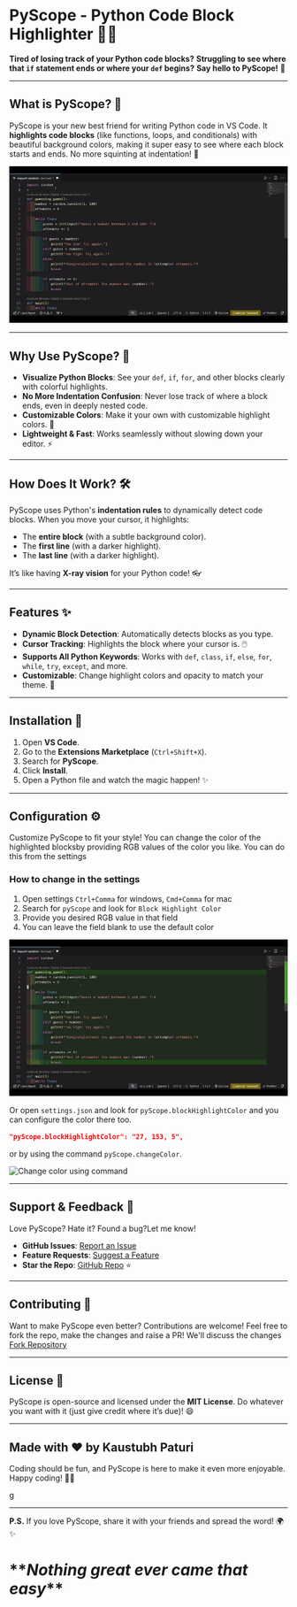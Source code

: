 # PyScope - Python Code Block Highlighter 🎨🐍

**Tired of losing track of your Python code blocks?**
**Struggling to see where that `if` statement ends or where your `def` begins?**
**Say hello to PyScope!** 🚀

---

## What is PyScope? 🤔

PyScope is your new best friend for writing Python code in VS Code. It **highlights code blocks** (like functions, loops, and conditionals) with beautiful background colors, making it super easy to see where each block starts and ends. No more squinting at indentation! 👀

![PyScope Walkthru](./images/samples/walk-thru.gif)

---

## Why Use PyScope? 🌟

- **Visualize Python Blocks**: See your `def`, `if`, `for`, and other blocks clearly with colorful highlights.
- **No More Indentation Confusion**: Never lose track of where a block ends, even in deeply nested code.
- **Customizable Colors**: Make it your own with customizable highlight colors. 🎨
- **Lightweight & Fast**: Works seamlessly without slowing down your editor. ⚡

---

## How Does It Work? 🛠️

PyScope uses Python's **indentation rules** to dynamically detect code blocks. When you move your cursor, it highlights:

- The **entire block** (with a subtle background color).
- The **first line** (with a darker highlight).
- The **last line** (with a darker highlight).

It’s like having **X-ray vision** for your Python code! 👓

---

## Features ✨

- **Dynamic Block Detection**: Automatically detects blocks as you type.
- **Cursor Tracking**: Highlights the block where your cursor is. 🖱️
- **Supports All Python Keywords**: Works with `def`, `class`, `if`, `else`, `for`, `while`, `try`, `except`, and more.
- **Customizable**: Change highlight colors and opacity to match your theme. 🎨

---

## Installation 🚀

1. Open **VS Code**.
2. Go to the **Extensions Marketplace** (`Ctrl+Shift+X`).
3. Search for **PyScope**.
4. Click **Install**.
5. Open a Python file and watch the magic happen! ✨

---

## Configuration ⚙️

Customize PyScope to fit your style!
You can change the color of the highlighted blocksby providing RGB values of the color you like. You can do this from the settings

### How to change in the settings

1. Open settings `Ctrl+Comma` for windows, `Cmd+Comma` for mac
2. Search for `pyScope` and look for `Block Highlight Color`
3. Provide you desired RGB value in that field
4. You can leave the field blank to use the default color

![Change color from settings](./images/samples/settings-color-change.gif)

Or open `settings.json` and look for `pyScope.blockHighlightColor` and you can configure the color there too.

```json
"pyScope.blockHighlightColor": "27, 153, 5",
```

or by using the command `pyScope.changeColor`.

![Change color using command](./images/samples/cmd-color-change.gif)

---

## Support & Feedback 💬

Love PyScope? Hate it? Found a bug?Let me know!

- **GitHub Issues**: [Report an Issue](https://github.com/pasturikaustubh/py-scope/issues)
- **Feature Requests**: [Suggest a Feature](https://github.com/pasturikaustubh/py-scope/discussions)
- **Star the Repo**: [GitHub Repo](https://github.com/pasturikaustubh/py-scope) ⭐

---

## Contributing 🤝

Want to make PyScope even better? Contributions are welcome!
Feel free to fork the repo, make the changes and raise a PR! We'll discuss the changes
[Fork Repository](https://github.com/paturikaustubh/py-scope/fork)

---

## License 📜

PyScope is open-source and licensed under the **MIT License**.
Do whatever you want with it (just give credit where it’s due)! 😄

---

## Made with ❤️ by Kaustubh Paturi

Coding should be fun, and PyScope is here to make it even more enjoyable.
Happy coding! 🎉🐍

g

---

**P.S.** If you love PyScope, share it with your friends and spread the word! 🌍✨

# \***\*_Nothing great ever came that easy_\*\***
